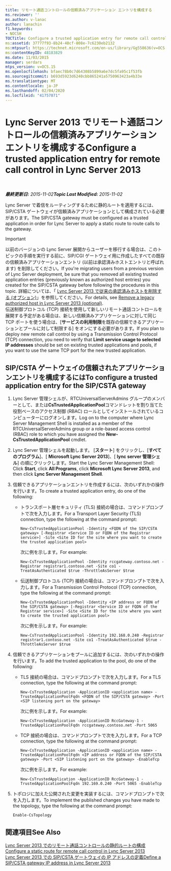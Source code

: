 ```yaml
---
title: リモート通話コントロールの信頼済みアプリケーション エントリを構成する
ms.reviewer: ''
ms.author: v-lanac
author: lanachin
f1.keywords:
- NOCSH
TOCTitle: Configure a trusted application entry for remote call control
ms:assetid: 37777f93-8b24-40cf-808e-7c6230eb2132
ms:mtpsurl: https://technet.microsoft.com/en-us/library/Gg558636(v=OCS.15)
ms:contentKeyID: 48183829
ms.date: 11/03/2015
manager: serdars
mtps_version: v=OCS.15
ms.openlocfilehash: bfaec78b0c7d64308b5899a6e7dc5fa95c1f53fb
ms.sourcegitcommit: b693d5923d6240cbb865241a5750963423a4b33e
ms.translationtype: MT
ms.contentlocale: ja-JP
ms.lasthandoff: 02/04/2020
ms.locfileid: "41757871"
---
```

<div data-xmlns="http://www.w3.org/1999/xhtml">

<div class="topic" data-xmlns="http://www.w3.org/1999/xhtml" data-msxsl="urn:schemas-microsoft-com:xslt" data-cs="http://msdn.microsoft.com/en-us/">

<div data-asp="http://msdn2.microsoft.com/asp">

# <a name="configure-a-trusted-application-entry-for-remote-call-control-in-lync-server-2013"></a><span data-ttu-id="3e2c8-102">Lync Server 2013 でリモート通話コントロールの信頼済みアプリケーション エントリを構成する</span><span class="sxs-lookup"><span data-stu-id="3e2c8-102">Configure a trusted application entry for remote call control in Lync Server 2013</span></span>

</div>

<div id="mainSection">

<div id="mainBody">

<span> </span>

<span data-ttu-id="3e2c8-103">_**最終更新日:** 2015-11-02_</span><span class="sxs-lookup"><span data-stu-id="3e2c8-103">_**Topic Last Modified:** 2015-11-02_</span></span>

<span data-ttu-id="3e2c8-104">Lync Server で着信をルーティングするために静的ルートを適用するには、SIP/CSTA ゲートウェイが信頼済みアプリケーションとして構成されている必要があります。</span><span class="sxs-lookup"><span data-stu-id="3e2c8-104">The SIP/CSTA gateway must be configured as a trusted application in order for Lync Server to apply a static route to route calls to the gateway.</span></span>

<div>


> [!IMPORTANT]
> <span data-ttu-id="3e2c8-105">以前のバージョンの Lync Server 展開からユーザーを移行する場合は、このトピックの手順を実行する前に、SIP/CGI ゲートウェイ用に作成したすべての既存の信頼済みアプリケーションエントリ (以前は承認済みホストエントリと呼ばれます) を削除してください。</span><span class="sxs-lookup"><span data-stu-id="3e2c8-105">If you're migrating users from a previous version of Lync Server deployment, be sure that you removed all existing trusted application entries (previously known as authorized host entries) you created for the SIP/CSTA gateway before following the procedures in this topic.</span></span> <span data-ttu-id="3e2c8-106">詳細については、「 <A href="lync-server-2013-remove-a-legacy-authorized-host-optional.md">Lync Server 2013 で従来の承認済みホストを削除する (オプション)</A>」を参照してください。</span><span class="sxs-lookup"><span data-stu-id="3e2c8-106">For details, see <A href="lync-server-2013-remove-a-legacy-authorized-host-optional.md">Remove a legacy authorized host in Lync Server 2013 (optional)</A>.</span></span><BR><span data-ttu-id="3e2c8-107">伝送制御プロトコル (TCP) 接続を使用して新しいリモート通話コントロールを展開する予定がある場合は、新しい信頼済みアプリケーションに対して同じ TCP ポートを使う場合は、[<STRONG>サービスの利用制限</STRONG>を既存の信頼できるアプリケーションとプールに対して制限する] をオンにする必要があります。</span><span class="sxs-lookup"><span data-stu-id="3e2c8-107">If you plan to deploy new remote call control by using a Transmission Control Protocol (TCP) connection, you need to verify that <STRONG>Limit service usage to selected IP addresses</STRONG> should be set on existing trusted applications and pools, if you want to use the same TCP port for the new trusted application.</span></span>



</div>

<div>

## <a name="to-configure-a-trusted-application-entry-for-the-sipcsta-gateway"></a><span data-ttu-id="3e2c8-108">SIP/CSTA ゲートウェイの信頼されたアプリケーションエントリを構成するには</span><span class="sxs-lookup"><span data-stu-id="3e2c8-108">To configure a trusted application entry for the SIP/CSTA gateway</span></span>

1.  <span data-ttu-id="3e2c8-109">Lync Server 管理シェルが、RTCUniversalServerAdmins グループのメンバーとして、または**CsTrustedApplicationPool**コマンドレットを割り当てた役割ベースのアクセス制御 (RBAC) ロールとしてインストールされているコンピューターにログオンします。</span><span class="sxs-lookup"><span data-stu-id="3e2c8-109">Log on to the computer where Lync Server Management Shell is installed as a member of the RTCUniversalServerAdmins group or a role-based access control (RBAC) role to which you have assigned the **New-CsTrustedApplicationPool** cmdlet.</span></span>

2.  <span data-ttu-id="3e2c8-110">Lync Server 管理シェルを起動します。 [**スタート**] をクリックし、[**すべてのプログラム**]、[ **Microsoft Lync Server 2013**]、[ **lync server 管理シェル**] の順にクリックします。</span><span class="sxs-lookup"><span data-stu-id="3e2c8-110">Start the Lync Server Management Shell: Click **Start**, click **All Programs**, click **Microsoft Lync Server 2013**, and then click **Lync Server Management Shell**.</span></span>

3.  <span data-ttu-id="3e2c8-111">信頼できるアプリケーションエントリを作成するには、次のいずれかの操作を行います。</span><span class="sxs-lookup"><span data-stu-id="3e2c8-111">To create a trusted application entry, do one of the following:</span></span>
    
      - <span data-ttu-id="3e2c8-112">トランスポート層セキュリティ (TLS) 接続の場合は、コマンドプロンプトで次を入力します。</span><span class="sxs-lookup"><span data-stu-id="3e2c8-112">For a Transport Layer Security (TLS) connection, type the following at the command prompt:</span></span>
        
            New-CsTrustedApplicationPool -Identity <FQDN of the SIP/CSTA gateway> [-Registrar <Service ID or FQDN of the Registrar service>] -Site <Site ID for the site where you want to create the trusted application pool>
        
        <span data-ttu-id="3e2c8-113">次に例を示します。</span><span class="sxs-lookup"><span data-stu-id="3e2c8-113">For example:</span></span>
        
            New-CsTrustedApplicationPool -Identity rccgateway.contoso.net -Registrar registrar1.contoso.net -Site co1 -TreatAsAuthenticated $true -ThrottleAsServer $true
    
      - <span data-ttu-id="3e2c8-114">伝送制御プロトコル (TCP) 接続の場合は、コマンドプロンプトで次を入力します。</span><span class="sxs-lookup"><span data-stu-id="3e2c8-114">For a Transmission Control Protocol (TCP) connection, type the following at the command prompt:</span></span>
        
            New-CsTrustedApplicationPool -Identity <IP address or FQDN of the SIP/CSTA gateway> [-Registrar <Service ID or FQDN of the Registrar service>] -Site <Site ID for the site where you want to create the trusted application pool>
        
        <span data-ttu-id="3e2c8-115">次に例を示します。</span><span class="sxs-lookup"><span data-stu-id="3e2c8-115">For example:</span></span>
        
            New-CsTrustedApplicationPool -Identity 192.168.0.240 -Registrar registrar1.contoso.net -Site co1 -TreatAsAuthenticated $true -ThrottleAsServer $true

4.  <span data-ttu-id="3e2c8-116">信頼できるアプリケーションをプールに追加するには、次のいずれかの操作を行います。</span><span class="sxs-lookup"><span data-stu-id="3e2c8-116">To add the trusted application to the pool, do one of the following:</span></span>
    
      - <span data-ttu-id="3e2c8-117">TLS 接続の場合は、コマンドプロンプトで次を入力します。</span><span class="sxs-lookup"><span data-stu-id="3e2c8-117">For a TLS connection, type the following at the command prompt:</span></span>
        
            New-CsTrustedApplication -ApplicationID <application name> -TrustedApplicationPoolFqdn <FQDN of the SIP/CSTA gateway> -Port <SIP listening port on the gateway>
        
        <span data-ttu-id="3e2c8-118">次に例を示します。</span><span class="sxs-lookup"><span data-stu-id="3e2c8-118">For example:</span></span>
        
            New-CsTrustedApplication -ApplicationID RccGateway-1 -TrustedApplicationPoolFqdn rccgateway.contoso.net -Port 5065
    
      - <span data-ttu-id="3e2c8-119">TCP 接続の場合は、コマンドプロンプトで次を入力します。</span><span class="sxs-lookup"><span data-stu-id="3e2c8-119">For a TCP connection, type the following at the command prompt:</span></span>
        
            New-CsTrustedApplication -ApplicationID <application name> -TrustedApplicationPoolFqdn <IP address or FQDN of the SIP/CSTA gateway> -Port <SIP listening port on the gateway> -EnableTcp
        
        <span data-ttu-id="3e2c8-120">次に例を示します。</span><span class="sxs-lookup"><span data-stu-id="3e2c8-120">For example:</span></span>
        
            New-CsTrustedApplication -ApplicationID RccGateway-1 -TrustedApplicationPoolFqdn 192.169.0.240 -Port 5065 -EnableTcp

5.  <span data-ttu-id="3e2c8-121">トポロジに加えた公開された変更を実装するには、コマンドプロンプトで次を入力します。</span><span class="sxs-lookup"><span data-stu-id="3e2c8-121">To implement the published changes you have made to the topology, type the following at the command prompt:</span></span>
    
        Enable-CsTopology

</div>

<div>

## <a name="see-also"></a><span data-ttu-id="3e2c8-122">関連項目</span><span class="sxs-lookup"><span data-stu-id="3e2c8-122">See Also</span></span>


[<span data-ttu-id="3e2c8-123">Lync Server 2013 でのリモート通話コントロールの静的ルートの構成</span><span class="sxs-lookup"><span data-stu-id="3e2c8-123">Configure a static route for remote call control in Lync Server 2013</span></span>](lync-server-2013-configure-a-static-route-for-remote-call-control.md)  
[<span data-ttu-id="3e2c8-124">Lync Server 2013 での SIP/CSTA ゲートウェイの IP アドレスの定義</span><span class="sxs-lookup"><span data-stu-id="3e2c8-124">Define a SIP/CSTA gateway IP address in Lync Server 2013</span></span>](lync-server-2013-define-a-sip-csta-gateway-ip-address.md)  
  

</div>

</div>

<span> </span>

</div>

</div>

</div>

